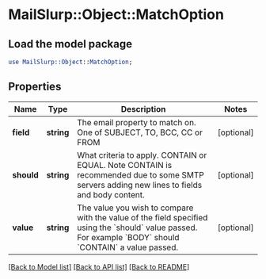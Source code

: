 # MailSlurp::Object::MatchOption

## Load the model package
```perl
use MailSlurp::Object::MatchOption;
```

## Properties
Name | Type | Description | Notes
------------ | ------------- | ------------- | -------------
**field** | **string** | The email property to match on. One of SUBJECT, TO, BCC, CC or FROM | [optional] 
**should** | **string** | What criteria to apply. CONTAIN or EQUAL. Note CONTAIN is recommended due to some SMTP servers adding new lines to fields and body content. | [optional] 
**value** | **string** | The value you wish to compare with the value of the field specified using the &#x60;should&#x60; value passed. For example &#x60;BODY&#x60; should &#x60;CONTAIN&#x60; a value passed. | [optional] 

[[Back to Model list]](../README.md#documentation-for-models) [[Back to API list]](../README.md#documentation-for-api-endpoints) [[Back to README]](../README.md)


